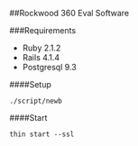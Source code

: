 ##Rockwood 360 Eval Software

###Requirements
- Ruby 2.1.2
- Rails 4.1.4
- Postgresql 9.3

####Setup
```
./script/newb
```
####Start
```
thin start --ssl
```
